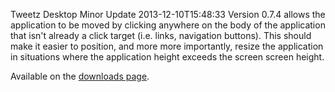 Tweetz Desktop Minor Update
2013-12-10T15:48:33
Version 0.7.4 allows the application to be moved by clicking anywhere on the body of the application that isn't already a click target (i.e. links, navigation buttons). This should make it easier to position, and more more importantly, resize the application in situations where the application height exceeds the screen screen height.

Available on the [downloads page](http://mike-ward.net/downloads).
